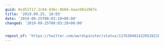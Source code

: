 ```yaml
---
guid: 0cd51f17-2c84-436c-8b68-4aac60a1967e
title: '2019.09.25, 10:03'
date: '2019-09-25T08:03:10+00:00'
changed: '2019-09-25T08:03:20+00:00'


repost_of: 'https://twitter.com/wordspinster/status/1176304014226526210?s=20'
---
```


